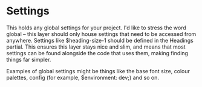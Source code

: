 # Settings

This holds any global settings for your project. I'd like to stress the word global – this layer should only house settings that need to be accessed from anywhere. Settings like $heading-size-1 should be defined in the Headings partial. This ensures this layer stays nice and slim, and means that most settings can be found alongside the code that uses them, making finding things far simpler.

Examples of global settings might be things like the base font size, colour palettes, config (for example, $environment: dev;) and so on.

